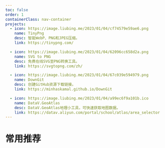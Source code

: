 ```yaml
---
toc: false
order: 1
containerClass: nav-container
projects:
  - icon: https://image.liubing.me/2023/01/04/cf74579e59ae6.png
    name: TinyPng
    desc: 智能WebP、PNG和JPEG压缩。
    link: https://tinypng.com/

  - icon: https://image.liubing.me/2023/01/04/62096cc658d2a.png
    name: SVG to PNG
    desc: 免费在线SVG至PNG转换工具。
    link: https://svgtopng.com/zh/

  - icon: https://image.liubing.me/2023/01/04/67c039e594979.png
    name: DownGit
    desc: 创建GitHub资源下载链接。
    link: https://minhaskamal.github.io/DownGit

  - icon: https://image.liubing.me/2023/01/04/a99ec6f9a101b.ico
    name: DataV.GeoAtlas
    desc: DataV.GeoAtlas地理小工具，可快速获取地图数据。
    link: https://datav.aliyun.com/portal/school/atlas/area_selector
---
```


# 常用推荐

<ProjectPanel />
